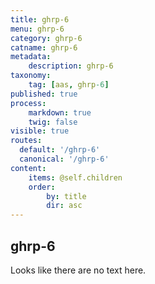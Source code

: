 ```yaml
---
title: ghrp-6
menu: ghrp-6
category: ghrp-6
catname: ghrp-6
metadata:
    description: ghrp-6
taxonomy:
    tag: [aas, ghrp-6]
published: true
process:
    markdown: true
    twig: false
visible: true
routes:
  default: '/ghrp-6'
  canonical: '/ghrp-6'
content:
    items: @self.children
    order:
        by: title
        dir: asc
---
```

## ghrp-6
Looks like there are no text here.
